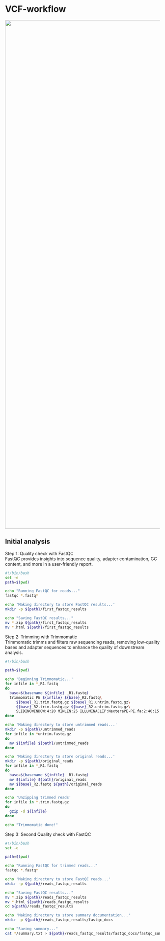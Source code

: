 # VCF-workflow
<img src="https://i0.wp.com/securityaffairs.com/wp-content/uploads/2015/02/DNA-cryptography.jpg?fit=600%2C337&ssl=1" width="1650"/>

## Initial analysis

Step 1: Quality check with FastQC <br>
FastQC provides insights into sequence quality, adapter contamination, GC content, and more in a user-friendly report.
```bash
#!/bin/bash
set -e
path=$(pwd)

echo "Running FastQC for reads..."
fastqc *.fastq*

echo 'Making directory to store FastQC results...'
mkdir -p ${path}/first_fastqc_results

echo "Saving FastQC results..."
mv *.zip ${path}/first_fastqc_results
mv *.html ${path}/first_fastqc_results
```

Step 2: Trimming with Trimmomatic <br>
Trimmomatic trimms and filters raw sequencing reads, removing low-quality bases and adapter sequences to enhance the quality of downstream analysis. 
```bash
#!/bin/bash

path=$(pwd)

echo 'Beginning Trimmomatic...'
for infile in *_R1.fastq
do
  base=$(basename ${infile} _R1.fastq)
  trimmomatic PE ${infile} ${base}_R2.fastq\
     ${base}_R1.trim.fastq.gz ${base}_R1.untrim.fastq.gz\
     ${base}_R2.trim.fastq.gz ${base}_R2.untrim.fastq.gz\
     SLIDINGWINDOW:4:20 MINLEN:25 ILLUMINACLIP:NexteraPE-PE.fa:2:40:15
done

echo 'Making directory to store untrimmed reads...'
mkdir -p ${path}/untrimmed_reads
for infile in *untrim.fastq.gz
do
  mv ${infile} ${path}/untrimmed_reads
done

echo 'Making directory to store original reads...'
mkdir -p ${path}/original_reads
for infile in *_R1.fastq
do
  base=$(basename ${infile} _R1.fastq)
  mv ${infile} ${path}/original_reads
  mv ${base}_R2.fastq ${path}/original_reads
done

echo 'Unzipping trimmed reads'
for infile in *.trim.fastq.gz
do
  gzip -d ${infile}
done

echo "Trimmomatic done!"
```
Step 3: Second Quality check with FastQC
```bash
#!/bin/bash
set -e

path=$(pwd)

echo "Running FastQC for trimmed reads..."
fastqc *.fastq*

echo 'Making directory to store FastQC reads...'
mkdir -p ${path}/reads_fastqc_results

echo "Saving FastQC results..."
mv *.zip ${path}/reads_fastqc_results
mv *.html ${path}/reads_fastqc_results
cd ${path}/reads_fastqc_results

echo 'Making directory to store summary documentation...'
mkdir -p ${path}/reads_fastqc_results/fastqc_docs

echo "Saving summary..."
cat */summary.txt > ${path}/reads_fastqc_results/fastqc_docs/fastqc_summaries.txt
```
